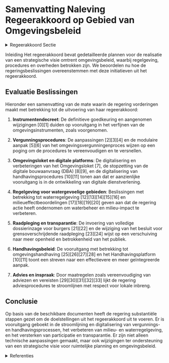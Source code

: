 # Samenvatting Naleving Regeerakkoord op Gebied van Omgevingsbeleid

<details>
        <summary>Regeerakkoord Sectie </summary>
        <p>2.2.2.2 Regelgeving-digitaal platform Met het oog op de realisatie van de strategi-sche visie, maken we in het begin van de legislatuur werk van de definitieve goedkeu-ring van het instrumentendecreet. Onmiddellijk daarna starten we met de uitvoering van de regelgeving voor de watergevoelige openruimtegebieden. Om de strategische visie beter te kunnen realiseren, onderzoeken we welke verder stappen genomen kunnen worden om het bestaande instrumentarium nog te verbe-teren. We evalueren de regelgeving en blijven inzetten op snelle, efficiënte procedures die rechtszekerheid bieden. We onderzoeken hoe we vergunnings- en planningsproce-dures kunnen vereenvoudigen, versnellen, nog meer dan nu oplossingsgericht maken (bv. bestuurlijke lus) en bestand maken tegen beroepen omwille van procedurele redenen. Met garanties op effectieve inspraak vanaf het begin van het proces en zonder afbreuk te doen aan toegang tot de rechter gaan we na hoe we geschillenbe-slechting en beroepsmogelijkheden beter kunnen stroomlijnen of oplossingsgericht kunnen aanpakken. We zorgen maximaal voor rechtszekerheid en redelijke beroeps-procedures. We evalueren de adviesverplichtingen van de Vlaamse administraties bij vergunningen en plannen waarbij machtigingen maximaal geïntegreerd worden in de omgevingsver-gunning. We bundelen deze adviezen in één geïntegreerd Vlaams advies om tegenstrij-dige signalen te vermijden en oplossingsge-richt te werk te gaan. We evalueren de MER-verplichting en de erkenning en rol van de MER-deskundige, waarbij in overeenstemming met de richt-lijn een milieueffectenrapportering wordt beoogd op maat en ter verbetering van het plan of project. We schaffen nu al de richtlijnenboeken af en we focussen de rol van het Team MER enerzijds op die plannen en projecten met een belangrijke Vlaamse dimensie en anderzijds op de opbouw van een MER-kenniscentrum. De erkende MER-deskundigen nemen deze rol op voor de andere plannen en projecten met een MER verplichting. We maken werk van een kader inzake plan-MER plicht waarbij we duidelijkheid verschaffen inzake plan-MER plicht voor beleidsdocumenten, regelgeving, strategische en sectorale plannen. We bekijken of en hoe in uitvoering van de Europese richtlijn de MER en de passende beoordeling kan worden vereenvoudigd. Het ruimtelijk beleid wordt ondersteund door een performant en klantvriendelijk digitaal platform. Op basis van een evalu-atie (in 2020) zorgen we voor een gebruiks-vriendelijk Omgevingsloket doorheen het ganse vergunningentraject (inclusief beroep) en DSI (digitaal uitwisselingsplat-form voor RUP) , we optimaliseren de bestaande functionaliteiten en maken in samenspraak met gemeenten, werk van nieuwe functionaliteiten die het digitaal vergunningen en planproces nog verder optimaliseren en transparanter maken. We maken de bestemmingsvoorschriften toekomstbestendig. Hiervoor actualiseren we de typevoorschriften voor RUP’s en schrappen overbodige en verouderde bestemming categorieën. Bij de herwerking van de typevoorschriften hebben we oog voor innovatieve woon- en werkvormen, flexibiliteit, multifunctionaliteit en groen-blauwe netwerken. We maken komaf met het historisch passief van overtredingen. Van bouwwerken met een vastgestelde historische overtreding kan door de eigenaar een gedoogtoets worden gevraagd aan de Hoge Raad voor het Handhavingsbeleid. Indien de overtre-ding kan gedoogd worden, kan de bevoegde overheid een vergunning afle-veren mits een eventuele vergoeding. Het advies van de betrokken gemeente wordt gevraagd. </p>
        </details> 

Inleiding
Het regeerakkoord bevat gedetailleerde plannen voor de realisatie van een strategische visie omtrent omgevingsbeleid, waarbij regelgeving, procedures en overheden betrokken zijn. We beoordelen nu hoe de regeringsbeslissingen overeenstemmen met deze initiatieven uit het regeerakkoord.

## Evaluatie Beslissingen
Hieronder een samenvatting van de mate waarin de regering vorderingen maakt met betrekking tot de uitvoering van haar regeerakkoord:

1. **Instrumentendecreet**: De definitieve goedkeuring en aangenomen wijzigingen \[0\]\[1\] duiden op vooruitgang in het verfijnen van de omgevingsinstrumenten, zoals voorgenomen.

2. **Vergunningsprocedures**: De aanpassingen \[2\]\[3\]\[4\] en de modulaire aanpak \[5\]\[6\] van het omgevingsvergunningenproces wijzen op een poging om de procedures te vereenvoudigen en te versnellen. 

3. **Omgevingsloket en digitale platforms**: De digitalisering en verbeteringen van het Omgevingsloket \[7\], de stopzetting van de digitale bouwaanvraag (DBA) \[8\]\[9\], en de digitalisering van handhavingsprocedures \[10\]\[11\] tonen aan dat er aanzienlijke vooruitgang is in de ontwikkeling van digitale dienstverlening.

4. **Regelgeving voor watergevoelige gebieden**: Beslissingen met betrekking tot waterregelgeving \[12\]\[13\]\[14\]\[15\]\[16\] en milieueffectbeoordelingen \[17\]\[18\]\[19\]\[20\] geven aan dat de regering actie heeft ondernomen om waterbeheer en milieu-impact te verbeteren.

5. **Raadpleging en transparantie**: De invoering van volledige dossierinzage voor burgers \[21\]\[22\] en de wijziging van het besluit voor grensoverschrijdende raadpleging \[23\]\[24\] wijst op een verschuiving naar meer openheid en betrokkenheid van het publiek.

6. **Handhavingsbeleid**: De vooruitgang met betrekking tot omgevingshandhaving \[25\]\[26\]\[27\]\[28\] en het Handhavingsplatform \[10\]\[11\] toont een streven naar een effectievere en meer geïntegreerde aanpak.

7. **Advies en inspraak**: Door maatregelen zoals vereenvoudiging van adviezen en vereisten \[29\]\[30\]\[31\]\[32\]\[33\] lijkt de regering adviesprocedures te stroomlijnen met respect voor lokale inbreng.

## Conclusie
Op basis van de beschikbare documenten heeft de regering substantiële stappen gezet om de doelstellingen uit het regeerakkoord uit te voeren. Er is vooruitgang geboekt in de stroomlijning en digitalisering van vergunnings- en handhavingsprocessen, het verbeteren van milieu- en waterregelgeving, en het versterken van participatie en transparantie. Er zijn niet alleen technische aanpassingen gemaakt, maar ook wijzigingen ter ondersteuning van een strategische visie voor ruimtelijke planning en omgevingsbeleid.

<details>
        <summary> Referenties</summary>
        **[\[0\]](http://themis.vlaanderen.be/id/resource/3f0423a0-492b-11ec-94bb-99a9d1e168fe)** : **(2019-12-20)** Instrumentendecreet omgevingsbeleid   Het Vlaams Regeerakkoord 2014-2019 stelt een omgevingsbeleid voorop vanuit gebiedsgerichte en geïntegreerde realisaties in combinatie met een verbeterd instrument... 

**[\[1\]](http://themis.vlaanderen.be/id/nieuwsbericht/646F53D08E8235823F6B8469)** : **(2023-05-26)** Instrumentendecreet omgevingsbeleid Bekrachtiging en afkondiging van het decreet betreffende het realisatiegerichte instrumentarium, aangenomen door het Vlaams Parlement op 24 mei 2023  Het Vlaams Reg... 

**[\[2\]](http://themis.vlaanderen.be/id/resource/f176d8a0-4928-11ec-94bb-99a9d1e168fe)** : **(2020-06-19)** Aanpassing omgevingsvergunningenbesluit aan nieuwe decretale regelingen Voorontwerp van besluit van de Vlaamse Regering tot wijziging van het besluit van de Vlaamse Regering van 1 juni 1995 houdende a... 

**[\[3\]](http://themis.vlaanderen.be/id/resource/9202c510-4927-11ec-94bb-99a9d1e168fe)** : **(2020-09-11)** Aanpassing omgevingsvergunningenbesluit aan nieuwe decretale regelingen Voorontwerp van besluit van de Vlaamse Regering tot wijziging van het besluit van de Vlaamse Regering van 1 juni 1995 houdende a... 

**[\[4\]](http://themis.vlaanderen.be/id/nieuwsbericht/64A7B5EC0592342F299DAB04)** : **(2023-07-07)** Wijzigingsdecreet omgevingsvergunning Bekrachtiging en afkondiging van het decreet tot wijziging van artikel 14/1 van het decreet van 25 april 2014 betreffende de omgevingsvergunning, wat de regeling ... 

**[\[5\]](http://themis.vlaanderen.be/id/nieuwsbericht/658547ADE2E2C9E5814C2D92)** : **(2023-12-22)** Invoeren modulaire omgevingsvergunningsprocedure en omgevingsbesluit: wijzigingsdecreet Voorontwerp van decreet tot wijziging van de regelgeving betreffende de omgevingsvergunning wat betreft de invoe... 

**[\[6\]](http://themis.vlaanderen.be/id/nieuwsbericht/64AE56570592342F299DB9B8)** : **(2023-07-14)** Invoeren modulaire omgevingsvergunningsprocedure en omgevingsbesluit: wijzigingsdecreet Voorontwerp van decreet tot wijziging van de regelgeving betreffende de omgevingsvergunning wat betreft de invoe... 

**[\[7\]](http://themis.vlaanderen.be/id/nieuwsbrief-info/607FE961364ED900080004E0)** : **(2021-04-23)** Plan Vlaamse Veerkracht: Omgevingsloket - digitalisering inzageloket en omgevingscheck Het Omgevingsloket: digitalisering inzage-loket en omgevingscheck  Digitale transformatie is één van de zeven spe... 

**[\[8\]](http://themis.vlaanderen.be/id/resource/f1fcaa70-4928-11ec-94bb-99a9d1e168fe)** : **(2020-06-19)** Stopzetting systeem digitale bouwaanvraag (DBA) en opheffing subsidiebesluit opmaak eerste vergunningenregister en plannenregister Voorontwerp van besluit van de Vlaamse Regering tot wijziging van div... 

**[\[9\]](http://themis.vlaanderen.be/id/resource/aa528650-4927-11ec-94bb-99a9d1e168fe)** : **(2020-09-04)** Stopzetting systeem digitale bouwaanvraag (DBA) en opheffing subsidiebesluit opmaak eerste vergunningenregister en plannenregister Voorontwerp van besluit van de Vlaamse Regering tot wijziging van div... 

**[\[10\]](http://themis.vlaanderen.be/id/nieuwsbericht/64AE5BD30592342F299DB9DD)** : **(2023-07-14)** Aansluitingen Handhavingsplatform Voorontwerp van besluit van de Vlaamse Regering over de digitalisering van de handhaving van diverse Vlaamse regelgeving  Het kaderdecreet Vlaamse Handhaving voorziet... 

**[\[11\]](http://themis.vlaanderen.be/id/nieuwsbericht/651FAEFE7FDB1A5D07827EBD)** : **(2023-10-06)** Aansluitingen Handhavingsplatform: gefaseerde uitrol Voorontwerp van besluit van de Vlaamse Regering over de digitalisering van de handhaving van diverse Vlaamse regelgeving  Het kaderdecreet Vlaamse ... 

**[\[12\]](http://themis.vlaanderen.be/id/nieuwsbericht/653B982F9DAB6626D11E5951)** : **(2023-10-27)** Wijziging besluiten rond waterregelgeving Voorontwerp van besluit van de Vlaamse Regering tot wijziging van het besluit van de Vlaamse Regering van 1 juni 1995 houdende algemene en sectorale bepalinge... 

**[\[13\]](http://themis.vlaanderen.be/id/nieuwsbrief-info/63875A5D86124BBA17062CA2)** : **(2022-12-02)** Wijziging besluiten rond waterregelgeving Voorontwerp van besluit van de Vlaamse Regering tot wijziging van het besluit van de Vlaamse Regering van 1 juni 1995 houdende algemene en sectorale bepalinge... 

**[\[14\]](http://themis.vlaanderen.be/id/nieuwsbrief-info/6380728234B8770AF8FDF686)** : **(2022-11-25)** Wijziging diverse besluiten die verband houden met de watertoets en de informatieverplichting uit het decreet integraal waterbeleid Ontwerpbesluit van de Vlaamse Regering tot wijziging van diverse bes... 

**[\[15\]](http://themis.vlaanderen.be/id/nieuwsbericht/63C7B6CF17E4B551F4BD08E6)** : **(2023-01-20)** Wijziging uitvoeringsbesluit bij decreet met algemene bepalingen rond milieubeleid Ontwerpbesluit van de Vlaamse Regering tot wijziging van het besluit van de Vlaamse Regering van 12 december 2008 tot... 

**[\[16\]](http://themis.vlaanderen.be/id/nieuwsbrief-info/62C404488E6C4430A88977F5)** : **(2022-07-08)** Digitale dienstverleningsstrategie voor de Vlaamse overheden   De Vlaamse Regering  keurt de digitale dienstverleningsstrategie goed voor de Vlaamse overheden. Deze strategie legt de  principes  vast ... 

**[\[17\]](http://themis.vlaanderen.be/id/nieuwsbericht/65818A5AE2E2C9E5814C228F)** : **(2023-12-22)** Modernisering milieueffectrapportage (MER): voorontwerp van wijzigingsdecreet Voorontwerp van decreet tot wijziging van het decreet van 5 april 1995 houdende algemene bepalingen inzake milieubeleid en... 

**[\[18\]](http://themis.vlaanderen.be/id/nieuwsbrief-info/613892FE364ED900080001D6)** : **(2021-09-10)** Inrichtingsnota Gebiedsgericht planningsproces Kempense Meren II te Mol: machtiging van de Vlaamse Regering voor de toepassing van de instrumenten herverkaveling uit kracht van wet met planologische r... 

**[\[19\]](http://themis.vlaanderen.be/id/nieuwsbericht/649BDE0E2D77B42474D4E8FD)** : **(2023-06-30)** Modernisering milieueffectrapportage (MER): voorontwerp wijzigingsdecreet Voorontwerp van decreet tot wijziging van het decreet van 5 april 1995 houdende algemene bepalingen inzake milieubeleid en div... 

**[\[20\]](http://themis.vlaanderen.be/id/nieuwsbrief-info/60EE9078364ED900080014D4)** : **(2021-07-16)** Plan Vlaamse Veerkracht: subsidieregels voor de uitvoering van maatregelen met een gunstig effect op milieu, klimaat of biodiversiteit Pre-ecoregelingen Voorontwerp van besluit van de Vlaamse Regering... 

**[\[21\]](http://themis.vlaanderen.be/id/nieuwsbrief-info/63985ACEC2B90D4571CF8A1D)** : **(2022-12-16)** Wijziging uitvoeringsbesluit decreet omgevingsvergunning Voorontwerp van besluit van de Vlaamse Regering tot wijziging van het besluit van de Vlaamse Regering van 27 november 2015 tot uitvoering van h... 

**[\[22\]](http://themis.vlaanderen.be/id/nieuwsbrief-info/6358E1981EA6B745D23CC8B5)** : **(2022-10-28)** Wijziging uitvoeringsbesluit decreet omgevingsvergunning Voorontwerp van besluit van de Vlaamse Regering tot wijziging van het besluit van de Vlaamse Regering van 27 november 2015 tot uitvoering van h... 

**[\[23\]](http://themis.vlaanderen.be/id/nieuwsbericht/6422BC008A5434FEB565705E)** : **(2023-03-31)** Regeling grensoverschrijdende raadpleging milieueffectbeoordeling projecten andere landen of gewesten Voorontwerp van besluit van de Vlaamse Regering tot regeling van de grensoverschrijdende raadplegi... 

**[\[24\]](http://themis.vlaanderen.be/id/nieuwsbericht/64520F97878C11494CF541E2)** : **(2023-05-05)** Regeling grensoverschrijdende raadpleging milieueffectbeoordeling projecten andere landen of gewesten Ontwerpbesluit van de Vlaamse Regering tot regeling van de grensoverschrijdende raadpleging bij mi... 

**[\[25\]](http://themis.vlaanderen.be/id/nieuwsbrief-info/627B68191C4A193816C31013)** : **(2022-05-13)** Voorontwerp van decreet over de optimalisatie van de omgevingshandhaving Voorontwerp van decreet over de optimalisatie van de omgevingshandhaving  ​De Vlaamse Regering  hecht haar principiële goedkeur... 

**[\[26\]](http://themis.vlaanderen.be/id/nieuwsbrief-info/634FB8B21EA6B745D23CC020)** : **(2022-10-21)** Omgevingshandhavingsprogramma Voorontwerp van besluit van de Vlaamse Regering tot vaststelling van het omgevingshandhavingsprogramma, vermeld in artikel 16.2.2 van het decreet van 5 april 1995 houdend... 

**[\[27\]](http://themis.vlaanderen.be/id/nieuwsbrief-info/63985A56C2B90D4571CF8A16)** : **(2022-12-16)** Omgevingshandhavingsprogramma Ontwerpbesluit van de Vlaamse Regering tot vaststelling van het omgevingshandhavingsprogramma, vermeld in artikel 16.2.2 van het decreet van 5 april 1995 houdende algemen... 

**[\[28\]](http://themis.vlaanderen.be/id/nieuwsbrief-info/630E12309531BD6B9732BE67)** : **(2022-09-02)** Voorontwerp van decreet over de optimalisatie van de omgevingshandhaving Voorontwerp van decreet over de optimalisatie van de omgevingshandhaving  ​Na adviezen van de SERV, van de SARO, van de Minaraa... 

**[\[29\]](http://themis.vlaanderen.be/id/resource/e819e260-4929-11ec-94bb-99a9d1e168fe)** : **(2020-04-22)** COVID-19: verduidelijking maatregelen omgevingsvergunningen en ruimtelijke plannen Ontwerpbesluit van de Vlaamse Regering tot wijziging van twee besluiten ter uitvoering van artikel 5 van het decreet ... 

**[\[30\]](http://themis.vlaanderen.be/id/nieuwsbericht/652640047FDB1A5D0782869E)** : **(2023-10-13)** Verzameldecreet wijzigingen regelgeving over de weg- en waterinfrastructuur en het wegen- en waterbeleid Voorontwerp van decreet over de weginfrastructuur en het wegenbeleid en de waterinfrastructuur ... 

**[\[31\]](http://themis.vlaanderen.be/id/nieuwsbrief-info/6374B55934B8770AF8FDE923)** : **(2022-11-18)** Uitbreiding bevoegdheid Raad voor Vergunningsbetwistingen: voorontwerp van wijzigingsdecreet Voorontwerp van decreet tot wijziging van de Vlaamse Codex Ruimtelijke Ordening van 15 mei 2009, het decree... 

**[\[32\]](http://themis.vlaanderen.be/id/nieuwsbericht/6442334ECA1CB15B58CF4920)** : **(2023-04-21)** Versterking juridisch kader digitalisering dienstverlening Vlaamse instanties: wijzigingsdecreet Ontwerpdecreet tot wijziging van het decreet van 18 juli 2008 betreffende het elektronische bestuurlijk... 

**[\[33\]](http://themis.vlaanderen.be/id/nieuwsbericht/64AFECBE0592342F299DBC7E)** : **(2023-07-14)** Uitbreiding bevoegdheid Raad voor Vergunningsbetwistingen: wijzigingsdecreet Bekrachtiging en afkondiging van het decreet tot wijziging van de Vlaamse Codex Ruimtelijke Ordening van 15 mei 2009, het d... 
        </details> 

